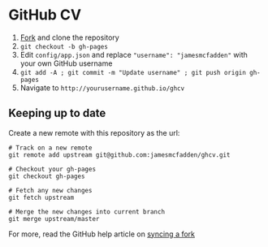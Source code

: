 # GitHub CV

1. [Fork](https://github.com/jamesmcfadden/ghcv/fork) and clone the repository
2. `git checkout -b gh-pages`
3. Edit `config/app.json` and replace `"username": "jamesmcfadden"` with your own GitHub username
4. `git add -A ; git commit -m "Update username" ; git push origin gh-pages`
5. Navigate to `http://yourusername.github.io/ghcv`

## Keeping up to date

Create a new remote with this repository as the url:
    
    # Track on a new remote
    git remote add upstream git@github.com:jamesmcfadden/ghcv.git

    # Checkout your gh-pages
    git checkout gh-pages

    # Fetch any new changes
    git fetch upstream

    # Merge the new changes into current branch
    git merge upstream/master

For more, read the GitHub help article on [syncing a fork](https://help.github.com/articles/syncing-a-fork)